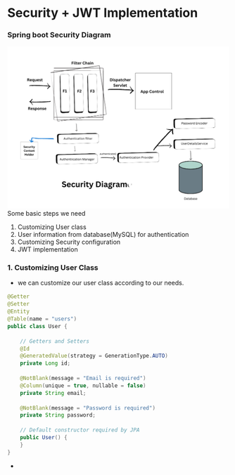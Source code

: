 # Security + JWT Implementation

### Spring boot Security Diagram
![image](src/main/resources/seurity.png)
Some basic steps we need

1. Customizing User class  
2. User information from database(MySQL) for authentication
3. Customizing Security configuration
4. JWT implementation


### 1. Customizing User Class

- we can customize our user class according to our needs.
```java
@Getter
@Setter
@Entity
@Table(name = "users")
public class User {

    // Getters and Setters
    @Id
    @GeneratedValue(strategy = GenerationType.AUTO)
    private Long id;

    @NotBlank(message = "Email is required")
    @Column(unique = true, nullable = false)
    private String email;

    @NotBlank(message = "Password is required")
    private String password;

    // Default constructor required by JPA
    public User() {
    }
}
```
- 
